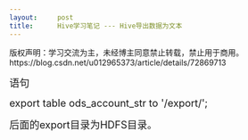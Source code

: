 ```yaml
---
layout:     post
title:      Hive学习笔记 --- Hive导出数据为文本
---
```

<div id="article_content" class="article_content clearfix csdn-tracking-statistics" data-pid="blog" data-mod="popu_307" data-dsm="post">
								<div class="article-copyright">
					版权声明：学习交流为主，未经博主同意禁止转载，禁止用于商用。					https://blog.csdn.net/u012965373/article/details/72869713				</div>
								            <link rel="stylesheet" href="https://csdnimg.cn/release/phoenix/template/css/ck_htmledit_views-f76675cdea.css">
						<div class="htmledit_views" id="content_views">
                
<p><span style="font-size:18px;">语句</span></p>
<p><span style="font-size:18px;">export table ods_account_str to '/export/';<br></span></p>
<p><span style="font-size:18px;">后面的export目录为HDFS目录。</span></p>
<p><span style="font-size:18px;"><br></span></p>
<p><span style="font-size:18px;"><br></span></p>
<p><br></p>
            </div>
                </div>